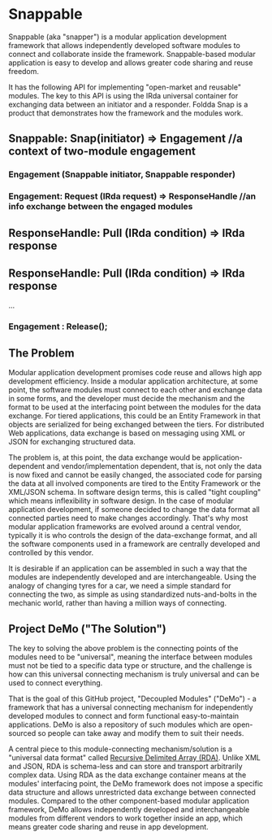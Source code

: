 # Snappable 

Snappable (aka "snapper") is a modular application development framework that allows independently developed software modules to connect and collaborate inside the framework. Snappable-based modular application is easy to develop and allows greater code sharing and reuse freedom.

It has the following API for implementing "open-market and reusable" modules. The key to this API is using the IRda universal container for exchanging data between an initiator and a responder. Foldda Snap is a product that demonstrates how the framework and the modules work.

## Snappable: Snap(initiator) => Engagement  //a context of two-module engagement
### Engagement (Snappable initiator, Snappable responder)

### Engagement: Request (IRda request) => ResponseHandle  //an info exchange between the engaged modules
## ResponseHandle: Pull (IRda condition) => IRda response
## ResponseHandle: Pull (IRda condition) => IRda response
...
### Engagement : Release();

## The Problem

Modular application development promises code reuse and allows high app development efficiency. Inside a modular application architecture, at some point, the software modules must connect to each other and exchange data in some forms, and the developer must decide the mechanism and the format to be used at the interfacing point between the modules for the data exchange. For tiered applications, this could be an Entity Framework in that objects are serialized for being exchanged between the tiers. For distributed Web applications, data exchange is based on messaging using XML or JSON for exchanging structured data. 

The problem is, at this point, the data exchange would be application-dependent and vendor/implementation dependent, that is, not only the data is now fixed and cannot be easily changed, the associated code for parsing the data at all involved components are tired to the Entity Framework or the XML/JSON schema. In software design terms, this is called "tight coupling" which means inflexibility in software design. In the case of modular application development, if someone decided to change the data format all connected parties need to make changes accordingly. That's why most modular application frameworks are evolved around a central vendor, typically it is who controls the design of the data-exchange format, and all the software components used in a framework are centrally developed and controlled by this vendor. 

It is desirable if an application can be assembled in such a way that the modules are independently developed and are interchangeable. Using the analogy of changing tyres for a car, we need a simple standard for connecting the two, as simple as using standardized nuts-and-bolts in the mechanic world, rather than having a million ways of connecting.

## Project DeMo ("The Solution")

The key to solving the above problem is the connecting points of the modules need to be "universal", meaning the interface between modules must not be tied to a specific data type or structure, and the challenge is how can this universal connecting mechanism is truly universal and can be used to connect everything. 

That is the goal of this GitHub project, "Decoupled Modules" ("DeMo") - a framework that has a universal connecting mechanism for independently developed modules to connect and form functional easy-to-maintain applications. DeMo is also a repository of such modules which are open-sourced so people can take away and modify them to suit their needs.

A central piece to this module-connecting mechanism/solution is a "universal data format" called [Recursive Delimited Array (RDA)](https://github.com/sierrathedog/rda). Unlike XML and JSON, RDA is schema-less and can store and transport arbitrarily complex data. Using RDA as the data exchange container means at the modules' interfacing point, the DeMo framework does not impose a specific data structure and allows unrestricted data exchange between connected modules. Compared to the other component-based modular application framework, DeMo allows independently developed and interchangeable modules from different vendors to work together inside an app, which means greater code sharing and reuse in app development.

